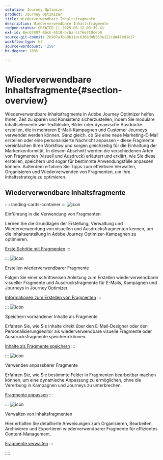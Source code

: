 ```yaml
---
solution: Journey Optimizer
product: Journey Optimizer
title: Wiederverwendbare Inhaltsfragmente
description: Wiederverwendbare Inhaltsfragmente
redpen-status: CREATED_||_2025-08-12_00-39-41
exl-id: 8ec67807-8bcb-4510-bcba-ccf6e710ceb9
source-git-commit: 2b907a3be8b11ac6308d0b563e122c88478d1d37
workflow-type: ht
source-wordcount: '250'
ht-degree: 100%

---
```


# Wiederverwendbare Inhaltsfragmente{#section-overview}

Wiederverwendbare Inhaltsfragmente in Adobe Journey Optimizer helfen Ihnen, Zeit zu sparen und Konsistenz sicherzustellen, indem Sie modulare Inhaltselemente wie Textblöcke, Bilder oder dynamische Ausdrücke erstellen, die in mehreren E-Mail-Kampagnen und Customer Journeys verwendet werden können. Ganz gleich, ob Sie eine neue Marketing-E-Mail erstellen oder eine personalisierte Nachricht anpassen – diese Fragmente vereinfachen Ihren Workflow und sorgen gleichzeitig für die Einhaltung der Markenkonformität. In diesem Abschnitt werden die verschiedenen Arten von Fragmenten (visuell und Ausdruck) erläutert und erklärt, wie Sie diese erstellen, speichern und sogar für bestimmte Anwendungsfälle anpassen können. Außerdem erfahren Sie Tipps zum effektiven Verwalten, Organisieren und Wiederverwenden von Fragmenten, um Ihre Inhaltsstrategie zu optimieren.

## Wiederverwendbare Inhaltsfragmente

:::: landing-cards-container
:::
![icon](https://cdn.experienceleague.adobe.com/icons/book.svg?lang=de)

Einführung in die Verwendung von Fragmenten

Lernen Sie die Grundlagen der Erstellung, Verwaltung und Wiederverwendung von visuellen und Ausdrucksfragmenten kennen, um die Inhaltserstellung in Adobe Journey Optimizer-Kampagnen zu optimieren.

[Erste Schritte mit Fragmenten](../using/content-management/fragments.md)
:::

:::
![icon](https://cdn.experienceleague.adobe.com/icons/circle-play.svg)

Erstellen wiederverwendbarer Fragmente

Folgen Sie einer schrittweisen Anleitung zum Erstellen wiederverwendbarer visueller Fragmente und Ausdrucksfragmente für E-Mails, Kampagnen und Journeys in Journey Optimizer.

[Informationen zum Erstellen von Fragmenten](../using/content-management/create-fragments.md)
:::

:::
![icon](https://cdn.experienceleague.adobe.com/icons/list-check.svg)

Speichern vorhandener Inhalte als Fragmente

Erfahren Sie, wie Sie Inhalte direkt über den E-Mail-Designer oder den Personalisierungseditor als wiederverwendbare visuelle Fragmente oder Ausdrucksfragmente speichern können.

[Inhalte als Fragmente speichern](../using/content-management/save-fragments.md)
:::

:::
![icon](https://cdn.experienceleague.adobe.com/icons/puzzle-piece.svg)

Verwenden anpassbarer Fragmente

Erfahren Sie, wie Sie bestimmte Felder in Fragmenten bearbeitbar machen können, um eine dynamische Anpassung zu ermöglichen, ohne die Vererbung in Kampagnen und Journeys zu unterbrechen.

[Fragmente anpassen](../using/content-management/customizable-fragments.md)
:::

:::
![icon](https://cdn.experienceleague.adobe.com/icons/gear.svg)

Verwalten von Inhaltsfragmenten

Hier erhalten Sie detaillierte Anweisungen zum Organisieren, Bearbeiten, Archivieren und Exportieren wiederverwendbarer Fragmente für effizientes Content-Management.

[Fragmente verwalten](../using/content-management/manage-fragments.md)
:::

::::
